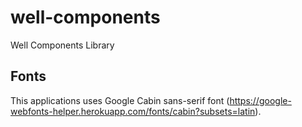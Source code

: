 # well-components
Well Components Library


## Fonts

This applications uses Google Cabin sans-serif font (https://google-webfonts-helper.herokuapp.com/fonts/cabin?subsets=latin).


